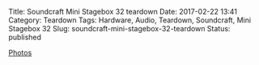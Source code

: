 Title: Soundcraft Mini Stagebox 32 teardown
Date: 2017-02-22 13:41
Category: Teardown
Tags: Hardware, Audio, Teardown, Soundcraft, Mini Stagebox 32
Slug: soundcraft-mini-stagebox-32-teardown
Status: published

[Photos](https://goo.gl/photos/RSBvgF3QeyKjba1c9)
